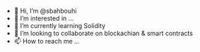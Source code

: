 - 👋 Hi, I’m @sbahbouhi
- 👀 I’m interested in ...
- 🌱 I’m currently learning Solidity
- 💞️ I’m looking to collaborate on blockachian & smart contracts
- 📫 How to reach me ...

<!---
sbahbouhi/sbahbouhi is a ✨ special ✨ repository because its `README.md` (this file) appears on your GitHub profile.
You can click the Preview link to take a look at your changes.
--->

